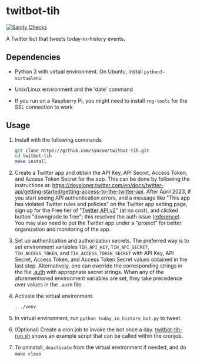 # twitbot-tih

[![Sanity Checks](https://github.com/syncom/twitbot-tih/actions/workflows/sanity.yml/badge.svg)](https://github.com/syncom/twitbot-tih/actions/workflows/sanity.yml)

A Twitter bot that tweets today-in-history events.

## Dependencies

- Python 3 with virtual environment. On Ubuntu, install `python3-virtualenv`.

- Unix/Linux environment and the 'date' command

- If you run on a Raspberry Pi, you might need to install `rng-tools` for the
  SSL connection to work

## Usage

1. Install with the following commands

   ```bash
   git clone https://github.com/syncom/twitbot-tih.git
   cd twitbot-tih
   make install
   ```

2. Create a Twitter app and obtain the API Key, API Secret, Access Token, and
   Access Token Secret for the app. This can be done by following the
   instructions at:
   <https://developer.twitter.com/en/docs/twitter-api/getting-started/getting-access-to-the-twitter-api>.
   After April 2023, if you start seeing API authentication errors, and a
   message like "This app has violated Twitter rules and policies" on the
   Twitter app setting page, sign up for the Free tier of "[Twitter API
   v2](https://developer.twitter.com/en/portal/products)" (at no cost), and
   clicked button "downgrade to free"; this resolved the auth issue
   ([reference](https://twittercommunity.com/t/this-app-has-violated-twitter-rules-and-policies/191204/10)).
   You may also need to put the Twitter app under a "project" for better
   organization and monitoring of the app.

3. Set up authentication and authorization secrets. The preferred way is to set
   environment variables `TIH_API_KEY`, `TIH_API_SECRET`, `TIH_ACCESS_TOKEN`,
   and `TIH_ACCESS_TOKEN_SECRET` with API Key, API Secret, Access Token, and
   Access Token Secret values obtained in the last step. Alternatively, one can
   override the corresponding strings in the file [.auth](./.auth) with
   appropriate secret strings. When any of the aforementioned environment
   variables are set, they take precedence over values in the `.auth` file.

4. Activate the virtual environment.

   ```bash
   . ./venv
   ```

5. In virtual environment, run `python today_in_history_bot.py` to tweet.

6. (Optional) Create a cron job to invoke the bot once a day.
   [twitbot-tih-run.sh](twitbot-tih-run.sh) shows an example script that can be
   called within the cronjob.

7. To uninstall, `deactivate` from the virtual environment if needed, and do
   `make clean`.
